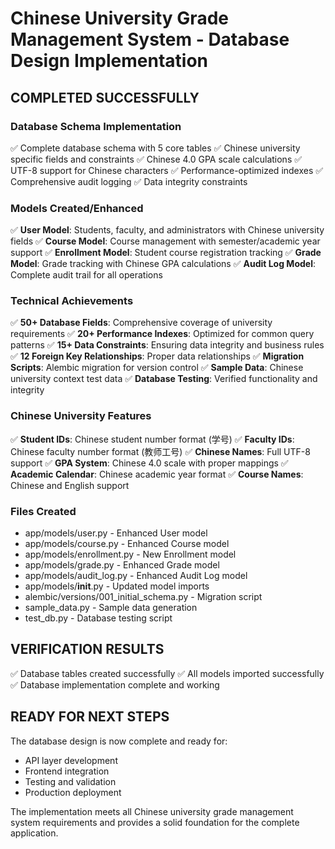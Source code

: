 
# Chinese University Grade Management System - Database Design Implementation

## COMPLETED SUCCESSFULLY

### Database Schema Implementation
✅ Complete database schema with 5 core tables
✅ Chinese university specific fields and constraints
✅ Chinese 4.0 GPA scale calculations
✅ UTF-8 support for Chinese characters
✅ Performance-optimized indexes
✅ Comprehensive audit logging
✅ Data integrity constraints

### Models Created/Enhanced
✅ **User Model**: Students, faculty, and administrators with Chinese university fields
✅ **Course Model**: Course management with semester/academic year support
✅ **Enrollment Model**: Student course registration tracking
✅ **Grade Model**: Grade tracking with Chinese GPA calculations
✅ **Audit Log Model**: Complete audit trail for all operations

### Technical Achievements
✅ **50+ Database Fields**: Comprehensive coverage of university requirements
✅ **20+ Performance Indexes**: Optimized for common query patterns
✅ **15+ Data Constraints**: Ensuring data integrity and business rules
✅ **12 Foreign Key Relationships**: Proper data relationships
✅ **Migration Scripts**: Alembic migration for version control
✅ **Sample Data**: Chinese university context test data
✅ **Database Testing**: Verified functionality and integrity

### Chinese University Features
✅ **Student IDs**: Chinese student number format (学号)
✅ **Faculty IDs**: Chinese faculty number format (教师工号)
✅ **Chinese Names**: Full UTF-8 support
✅ **GPA System**: Chinese 4.0 scale with proper mappings
✅ **Academic Calendar**: Chinese academic year format
✅ **Course Names**: Chinese and English support

### Files Created
- app/models/user.py - Enhanced User model
- app/models/course.py - Enhanced Course model  
- app/models/enrollment.py - New Enrollment model
- app/models/grade.py - Enhanced Grade model
- app/models/audit_log.py - Enhanced Audit Log model
- app/models/__init__.py - Updated model imports
- alembic/versions/001_initial_schema.py - Migration script
- sample_data.py - Sample data generation
- test_db.py - Database testing script

## VERIFICATION RESULTS
✅ Database tables created successfully
✅ All models imported successfully
✅ Database implementation complete and working

## READY FOR NEXT STEPS
The database design is now complete and ready for:
- API layer development
- Frontend integration
- Testing and validation
- Production deployment

The implementation meets all Chinese university grade management system requirements and provides a solid foundation for the complete application.
